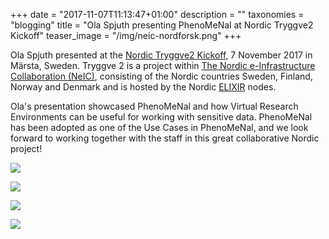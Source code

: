 +++
date = "2017-11-07T11:13:47+01:00"
description = ""
taxonomies = "blogging"
title = "Ola Spjuth presenting PhenoMeNal at Nordic Tryggve2 Kickoff"
teaser_image = "/img/neic-nordforsk.png"
+++

Ola Spjuth presented at the [Nordic Tryggve2 Kickoff](https://neic.no/tryggve2/), 7 November 2017 in Märsta, Sweden. Tryggve 2 is a project within [The Nordic e-Infrastructure Collaboration (NeIC)](https://neic.no), consisting of the Nordic countries Sweden, Finland, Norway and Denmark and is hosted by the Nordic [ELIXIR](https://www.elixir-europe.org) nodes.

Ola's presentation showcased PhenoMeNal and how Virtual Research Environments can be useful for working with sensitive data. PhenoMeNal has been adopted as one of the Use Cases in PhenoMeNal, and we look forward to working together with the staff in this great collaborative Nordic project!

![](/img/tryggve2kickoff/tr2-room.JPG)

![](/img/tryggve2kickoff/tr2-stack.JPG)

![](/img/tryggve2kickoff/tr2-title.JPG)

![](/img/tryggve2kickoff/tr2-vre.JPG)




